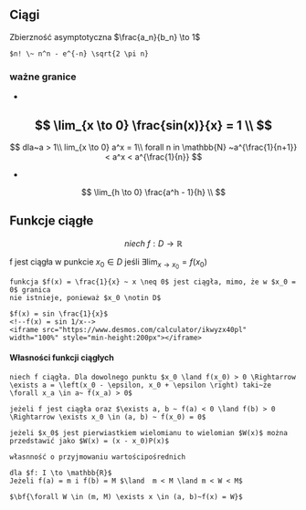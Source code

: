 ## Ciągi

Zbierzność asymptotyczna $\frac{a_n}{b_n} \to 1$

```{admonition} wzór Sterlinga
$n! \~ n^n - e^{-n} \sqrt{2 \pi n}
```

### ważne granice
- 
$$
\lim_{x \to 0} \frac{sin(x)}{x} = 1 \\
$$
- 
$$
dla~a > 1\\
lim_{x \to 0} a^x = 1\\
forall n in \mathbb{N} ~a^{\frac{1}{n+1}} < a^x < a^{\frac{1}{n}}
$$

- 
$$
\lim_{h \to 0} \frac{a^h - 1}{h} \\
$$

## Funkcje ciągłe

$$
niech~f: D \rightarrow \mathbb{R}
$$

f jest ciągła w punkcie $x_0 \in D$ jeśli $\exists \lim_{x \to x_0} = f(x_0)$

```{important}
funkcja $f(x) = \frac{1}{x} ~ x \neq 0$ jest ciągła, mimo, że w $x_0 = 0$ granica
nie istnieje, ponieważ $x_0 \notin D$
```

```{tip}
$f(x) = sin \frac{1}{x}$
<!--f(x) = sin 1/x-->
<iframe src="https://www.desmos.com/calculator/ikwyzx40pl" width="100%" style="min-height:200px"></iframe>
```

#### Własności funkcji ciągłych

```{admonition} Twierdzenie o lokalnym zachowaniu znaku
niech f ciągła. Dla dowolnego punktu $x_0 \land f(x_0) > 0 \Rightarrow \exists a = \left(x_0 - \epsilon, x_0 + \epsilon \right) taki~że \forall x_a \in a~ f(x_a) > 0$
```

```{tip}
jeżeli f jest ciągła oraz $\exists a, b ~ f(a) < 0 \land f(b) > 0 \Rightarrow \exists x_0 \in (a, b) ~ f(x_0) = 0$
```

```{admonition} Twierdzenie Bezuta
jeżeli $x_0$ jest pierwiastkiem wielomianu to wielomian $W(x)$ można
przedstawić jako $W(x) = (x - x_0)P(x)$
```

```{admonition} własoność Garbouta
własnność o przyjmowaniu wartościpośrednich

dla $f: I \to \mathbb{R}$
Jeżeli f(a) = m i f(b) = M $\land  m < M \land m < W < M$

$\bf{\forall W \in (m, M) \exists x \in (a, b)~f(x) = W}$
```
